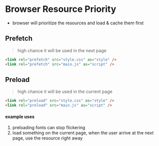 # Browser Resource Priority

- browser will prioritize the resources and load & cache them first

## Prefetch

> high chance it will be used in the next page

```html
<link rel="prefetch" src="style.css" as="style" />
<link rel="prefetch" src="main.js" as="script" />
```

## Preload

> high chance it will be used in the current page

```html
<link rel="preload" src="style.css" as="style" />
<link rel="preload" src="main.js" as="script" />
```

#### example uses

1. preloading fonts can stop flickering
2. load something on the current page, when the user arrive at the next page, use the resource right away

